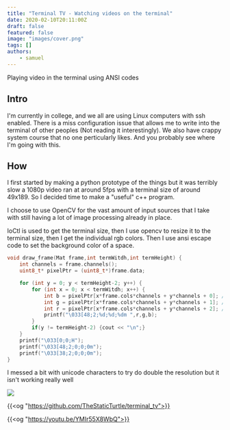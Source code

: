 ```yaml
---
title: "Terminal TV - Watching videos on the terminal"
date: 2020-02-10T20:11:00Z
draft: false
featured: false
image: "images/cover.png"
tags: []
authors:
    - samuel
---
```

Playing video in the terminal using ANSI codes

<!--more-->

## Intro

I'm currently in college, and we all are using Linux computers with ssh enabled. There is a miss configuration issue that allows me to write into the terminal of other peoples (Not reading it interestingly). We also have crappy system course that no one perticularly likes. And you probably see where I'm going with this.

## How

I first started by making a python prototype of the things but it was terribly slow a 1080p video ran at around 5fps with a terminal size of around 49x189. So I decided time to make a "useful" c++ program.

I choose to use OpenCV for the vast amount of input sources that I take with still having a lot of image processing already in place.

IoCtl is used to get the terminal size, then I use opencv to resize it to the terminal size, then I get the individual rgb colors. Then I use ansi escape code to set the background color of a space.

```cpp
void draw_frame(Mat frame,int termWitdh,int termHeight) {
	int channels = frame.channels();
	uint8_t* pixelPtr = (uint8_t*)frame.data;

	for (int y = 0; y < termHeight-2; y++) {
		for (int x = 0; x < termWitdh; x++) {
			int b = pixelPtr[x*frame.cols*channels + y*channels + 0]; // B
			int g = pixelPtr[x*frame.cols*channels + y*channels + 1]; // G
			int r = pixelPtr[x*frame.cols*channels + y*channels + 2]; // R
			printf("\033[48;2;%d;%d;%dm ",r,g,b);
		}
		if(y != termHeight-2) {cout << "\n";}
	}
	printf("\033[0;0;H");
	printf("\033[48;2;0;0;0m");
	printf("\033[38;2;0;0;0m");
}
```

I messed a bit with unicode characters to try do double the resolution but it isn't working really well

![](https://data.thestaticturtle.fr/blog/2020/08/68747470733a2f2f692e696d6775722e636f6d2f66696551615a492e706e67.png)

{{<og "https://github.com/TheStaticTurtle/terminal_tv">}}

{{<og "https://youtu.be/YMIr55X8WbQ">}}